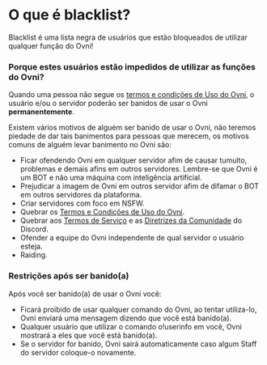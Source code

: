 # O que é blacklist?
Blacklist é uma lista negra de usuários que estão bloqueados de utilizar qualquer função do Ovni!

### Porque estes usuários estão impedidos de utilizar as funções do Ovni?
Quando uma pessoa não segue os [termos e condições de Uso do Ovni](https://docs.ovnibot.com.br/terms), o usuário e/ou o servidor poderão ser banidos de usar o Ovni **permanentemente**.

Existem vários motivos de alguém ser banido de usar o Ovni, não teremos piedade de dar tais banimentos para pessoas que merecem, os motivos comuns de alguém levar banimento no Ovni são:

- Ficar ofendendo Ovni em qualquer servidor afim de causar tumulto, problemas e demais afins em outros servidores. Lembre-se que Ovni é um BOT e não uma máquina com inteligência artificial.
- Prejudicar a imagem de Ovni em outros servidor afim de difamar o BOT em outros servidores da plataforma.
- Criar servidores com foco em NSFW.
- Quebrar os [Termos e Condições de Uso do Ovni](https://docs.ovnibot.com.br/terms).
- Quebrar aos [Termos de Serviço](https://discord.com/terms) e as [Diretrizes da Comunidade](https://discord.com/guidelines) do Discord.
- Ofender a equipe do Ovni independente de qual servidor o usuário esteja.
- Raiding.

### Restrições após ser banido(a)

Após você ser banido(a) de usar o Ovni você:

- Ficará proibido de usar qualquer comando do Ovni, ao tentar utiliza-lo, Ovni enviará uma mensagem dizendo que você está banido(a).
- Qualquer usuário que utilizar o comando   o!userinfo   em você, Ovni mostrará a eles que você está banido(a).
- Se o servidor for banido, Ovni sairá automaticamente caso algum Staff do servidor coloque-o novamente.
